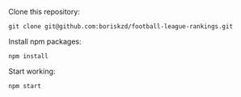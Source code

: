 Clone this repository:

```
git clone git@github.com:boriskzd/football-league-rankings.git
```

Install npm packages:

```
npm install
```

Start working:

```
npm start
```
